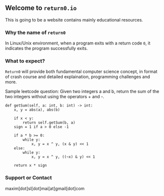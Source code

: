 ## Welcome to `return0.io`

This is going to be a website contains mainly educational resources.

### Why the name of `return0`

In Linux/Unix environment, when a program exits with a return code `0`, it indicates the program successfully exits.

### What to expect?

`Return0` will provide both fundamental computer science concept, in format of crash course and detailed explaination, programming challenges and more.

Sample leetcode question: Given two integers a and b, return the sum of the two integers without using the operators + and -.

```
def getSum(self, a: int, b: int) -> int:
    x, y = abs(a), abs(b)
    
    if x < y:
        return self.getSum(b, a)  
    sign = 1 if a > 0 else -1

    if a * b >= 0:
        while y:
            x, y = x ^ y, (x & y) << 1
    else:
        while y:
            x, y = x ^ y, ((~x) & y) << 1

    return x * sign
```

### Support or Contact

maxim[dot]sl[dot]mai[at]gmail[dot]com
